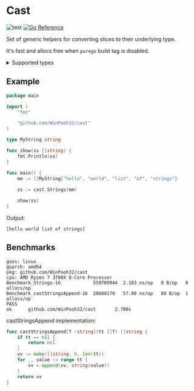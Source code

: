 # Cast

![test](https://github.com/WinPooh32/cast/actions/workflows/test.yml/badge.svg)
[![Go Reference](https://pkg.go.dev/badge/github.com/WinPooh32/cast.svg)](https://pkg.go.dev/github.com/WinPooh32/cast)

Set of generic helpers for converting slices to their underlying type.

It's fast and allocs free when `purego` build tag is disabled.

<details> 
<summary>Supported types</summary>

```text
string
uint8
uint16
uint32
uint64
int8
int16
int32
int64
float32
float64
complex64
complex128
int
uint
```

</details>

## Example

```Go
package main

import (
	"fmt"

	"github.com/WinPooh32/cast"
)

type MyString string

func show(ss []string) {
	fmt.Println(ss)
}

func main() {
	mm := []MyString{"hello", "world", "list", "of", "strings"}
	
    ss := cast.Strings(mm)

	show(ss)
}
```

Output:

```text
[hello world list of strings]
```

## Benchmarks

```text
goos: linux
goarch: amd64
pkg: github.com/WinPooh32/cast
cpu: AMD Ryzen 7 3700X 8-Core Processor             
Benchmark_Strings-16            559789944  2.183 ns/op   0 B/op   0 allocs/op
Benchmark_castStringsAppend-16  20688170   57.98 ns/op   80 B/op  1 allocs/op
PASS
ok      github.com/WinPooh32/cast       2.700s
```

castStringsAppend implementation:

```Go
func castStringsAppend[T ~string](tt []T) []string {
	if tt == nil {
		return nil
	}
	vv := make([]string, 0, len(tt))
	for _, value := range tt {
		vv = append(vv, string(value))
	}
	return vv
}
```
